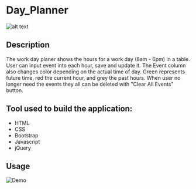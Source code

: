 # Day_Planner

![alt text](https://sdemkovich.github.io/Day_Planner/)

## Description
The work day planer shows the hours for a  work day (8am - 6pm) in a table. User can input event into each hour, save and update it.
The Event column also changes color depending on the actual time of day. Green represents future time, red the current hour, and grey the past hours. When user no longer need the events they all can be deleted with "Clear All Events" button.

## Tool used to build the application:
* HTML
* CSS
* Bootstrap
* Javascript
* jQuery

## Usage
![Demo](https://drive.google.com/file/d/1OVi0h6nnm5-cxaZ6vnLPVzPRuNV-px7l/view)


